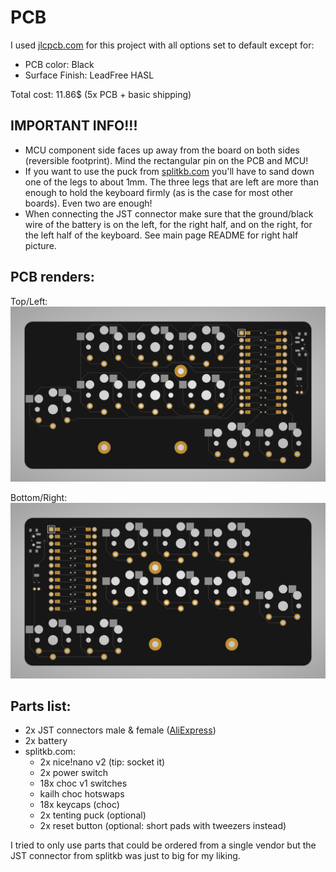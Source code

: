 # PCB
I used [jlcpcb.com](https://jlcpcb.com) for this project with all options set to default except for:
* PCB color: Black
* Surface Finish: LeadFree HASL

Total cost: 11.86$ (5x PCB + basic shipping)

## IMPORTANT INFO!!!
* MCU component side faces up away from the board on both sides (reversible footprint). Mind the rectangular pin on the PCB and MCU!
* If you want to use the puck from [splitkb.com](https://splitkb.com/products/tenting-puck) you'll have to sand down one of the legs to about 1mm. The three legs that are left are more than enough to hold the keyboard firmly (as is the case for most other boards). Even two are enough!
* When connecting the JST connector make sure that the ground/black wire of the battery is on the left, for the right half, and on the right, for the left half of the keyboard. See main page README for right half picture.

## PCB renders:
Top/Left:
![](/pictures/top.png)

Bottom/Right:
![](/pictures/bottom.png)

##  Parts list:
* 2x JST connectors male & female ([AliExpress](https://a.aliexpress.com/_mrW9HoI))
* 2x battery 
* splitkb.com:
	* 2x nice!nano v2 (tip: socket it)
	* 2x power switch
	* 18x choc v1 switches
	* kailh choc hotswaps
	* 18x keycaps (choc)
	* 2x tenting puck (optional)
	* 2x reset button (optional: short pads with tweezers instead)

I tried to only use parts that could be ordered from a single vendor but the JST connector from splitkb was just to big for my liking.